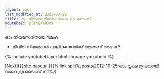 ```yaml
---
layout: post
last_modified_at: 2021-03-29
title: ഓം നിയമസരിതായ നമഹ ൧൧ ടൈംസ്
youtubeId: pZrtQaaR8xs
---
```

 
 
 ഓം നിയമസരിതായ നമഹ 
 
 -  ജീവിത നിയമങ്ങൾ പാലിക്കുന്നവർക്ക് ആരാണ് അഭയം? 
 
  
 
  
 
 
 
 
 
 


{% include youtubePlayer.html id=page.youtubeId %}
 
[Next]({{ site.baseurl }}{% link  split1/_posts/2012-10-25-ഓം വൃക്ഷ രൂപയായി നമഹ ൧൧ ടൈംസ്.md%})
 
